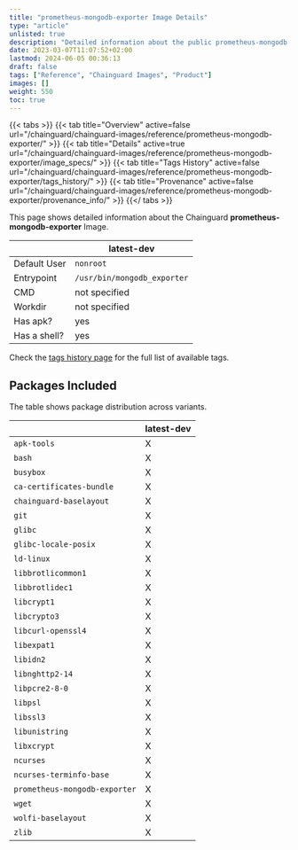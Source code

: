 ```yaml
---
title: "prometheus-mongodb-exporter Image Details"
type: "article"
unlisted: true
description: "Detailed information about the public prometheus-mongodb-exporter Chainguard Image."
date: 2023-03-07T11:07:52+02:00
lastmod: 2024-06-05 00:36:13
draft: false
tags: ["Reference", "Chainguard Images", "Product"]
images: []
weight: 550
toc: true
---
```


{{< tabs >}}
{{< tab title="Overview" active=false url="/chainguard/chainguard-images/reference/prometheus-mongodb-exporter/" >}}
{{< tab title="Details" active=true url="/chainguard/chainguard-images/reference/prometheus-mongodb-exporter/image_specs/" >}}
{{< tab title="Tags History" active=false url="/chainguard/chainguard-images/reference/prometheus-mongodb-exporter/tags_history/" >}}
{{< tab title="Provenance" active=false url="/chainguard/chainguard-images/reference/prometheus-mongodb-exporter/provenance_info/" >}}
{{</ tabs >}}

This page shows detailed information about the Chainguard **prometheus-mongodb-exporter** Image.

|              | latest-dev                  |
|--------------|-----------------------------|
| Default User | `nonroot`                   |
| Entrypoint   | `/usr/bin/mongodb_exporter` |
| CMD          | not specified               |
| Workdir      | not specified               |
| Has apk?     | yes                         |
| Has a shell? | yes                         |

Check the [tags history page](/chainguard/chainguard-images/reference/prometheus-mongodb-exporter/tags_history/) for the full list of available tags.

## Packages Included
The table shows package distribution across variants.

|                               | latest-dev |
|-------------------------------|------------|
| `apk-tools`                   | X          |
| `bash`                        | X          |
| `busybox`                     | X          |
| `ca-certificates-bundle`      | X          |
| `chainguard-baselayout`       | X          |
| `git`                         | X          |
| `glibc`                       | X          |
| `glibc-locale-posix`          | X          |
| `ld-linux`                    | X          |
| `libbrotlicommon1`            | X          |
| `libbrotlidec1`               | X          |
| `libcrypt1`                   | X          |
| `libcrypto3`                  | X          |
| `libcurl-openssl4`            | X          |
| `libexpat1`                   | X          |
| `libidn2`                     | X          |
| `libnghttp2-14`               | X          |
| `libpcre2-8-0`                | X          |
| `libpsl`                      | X          |
| `libssl3`                     | X          |
| `libunistring`                | X          |
| `libxcrypt`                   | X          |
| `ncurses`                     | X          |
| `ncurses-terminfo-base`       | X          |
| `prometheus-mongodb-exporter` | X          |
| `wget`                        | X          |
| `wolfi-baselayout`            | X          |
| `zlib`                        | X          |

